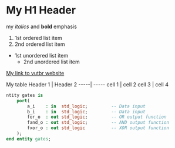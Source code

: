 # My H1 Header

my *italics* and **bold** emphasis

1. 1st ordered list item
  2. 2nd ordered list item
* 1st unordered list item
  * 2nd unordered list item
 
[My link to vutbr website](https://www.vutbr.cz)

My table
Header 1 | Header 2
-----| -----
cell 1 | cell 2
cell 3 | cell 4
```vhdl
ntity gates is
    port(
        a_i    : in  std_logic;         -- Data input
        b_i    : in  std_logic;         -- Data input
        for_o  : out std_logic;         -- OR output function
        fand_o : out std_logic;         -- AND output function
        fxor_o : out std_logic          -- XOR output function
    );
end entity gates;
```

  
